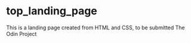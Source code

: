 # top_landing_page
This is a landing page created from HTML and CSS, to be submitted The Odin Project
